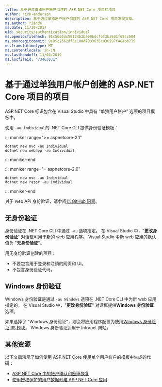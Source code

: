 ```yaml
---
title: 基于通过单独用户帐户创建的 ASP.NET Core 项目的项目
author: rick-anderson
description: 基于通过单独用户帐户创建的 ASP.NET Core 项目发现文章。
ms.author: riande
ms.date: 11/30/2017
uid: security/authentication/individual
ms.openlocfilehash: 91c5665dc50124b3ba09bdcfbf3ba501f684c604
ms.sourcegitcommit: 9e85c2562df5e108d7933635c830297f484bb775
ms.translationtype: MT
ms.contentlocale: zh-CN
ms.lasthandoff: 11/04/2019
ms.locfileid: "73463031"
---
```

# <a name="articles-based-on-aspnet-core-projects-created-with-individual-user-accounts"></a>基于通过单独用户帐户创建的 ASP.NET Core 项目的项目

ASP.NET Core 标识包含在 Visual Studio 中具有 "单独用户帐户" 选项的项目模板中。

使用 `-au Individual`的 .NET Core CLI 提供身份验证模板：

::: moniker range=">= aspnetcore-2.1"

```dotnetcli
dotnet new mvc -au Individual
dotnet new webapp -au Individual
```

::: moniker-end

::: moniker range="= aspnetcore-2.0"

```dotnetcli
dotnet new mvc -au Individual
dotnet new razor -au Individual
```

::: moniker-end

对于 web API 身份验证，请参阅[此 GitHub 问题](https://github.com/aspnet/AspNetCore/issues/5833)。

<a name="no"></a>

## <a name="no-authentication"></a>无身份验证

身份验证在 .NET Core CLI 中通过 `-au` 选项指定。 在 Visual Studio 中，"**更改身份验证**" 对话框可用于新的 web 应用程序。 Visual Studio 中新 web 应用的默认值为 "**无身份验证**"。

用无身份验证创建的项目：

* 不要包含用于登录和注销的网页和 UI。
* 不包含身份验证代码。

<a name="win"></a>

## <a name="windows-authentication"></a>Windows 身份验证

Windows 身份验证是通过 `-au Windows` 选项在 .NET Core CLI 中为新 web 应用指定的。 在 Visual Studio 中，"**更改身份验证**" 对话框提供**Windows 身份验证**选项。

如果选择了 "Windows 身份验证"，则会将应用程序配置为使用[Windows 身份验证 IIS 模块](xref:host-and-deploy/iis/modules)。 Windows 身份验证适用于 Intranet 网站。

## <a name="additional-resources"></a>其他资源

以下文章演示了如何使用 ASP.NET Core 使用单个用户帐户的模板中生成的代码：

* [ASP.NET Core 中的帐户确认和密码恢复](xref:security/authentication/accconfirm)
* [使用授权保护的用户数据创建 ASP.NET Core 应用](xref:security/authorization/secure-data)
